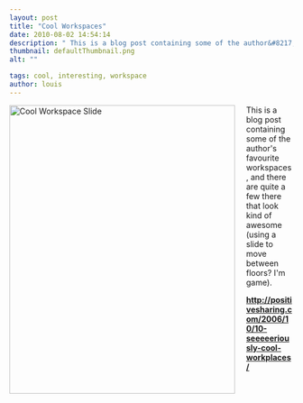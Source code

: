 ```yaml
---
layout: post
title: "Cool Workspaces"
date: 2010-08-02 14:54:14
description: " This is a blog post containing some of the author&#8217;s favourite workspaces, and there are quite a few there that look kind of awesome (using a slide to move between floors? I&#8217;m game). http -- //positivesharing.com/2006/10/10-seeeeeriously-cool-workplaces/&#8230;"
thumbnail: defaultThumbnail.png
alt: ""

tags: cool, interesting, workspace
author: louis
---
```


<p><img alt="Cool Workspace Slide" src="http://donkeyontheedge.com/cool-slide.jpg" class="mt-image-left" style="float: left; margin: 0pt 20px 20px 0pt;" height="512" width="400" /></p>

<p>This is a blog post containing some of the author's favourite workspaces, and there are quite a few there that look kind of awesome (using a slide to move between floors? I'm game).</p>

<p><a href="http://positivesharing.com/2006/10/10-seeeeeriously-cool-workplaces/"><strong>http://positivesharing.com/2006/10/10-seeeeeriously-cool-workplaces/</strong></a></p>

